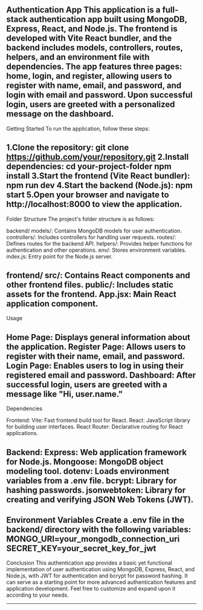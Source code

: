 Authentication App
This application is a full-stack authentication app built using MongoDB, Express, React, and Node.js. The frontend is developed with Vite React bundler, and the backend includes models, controllers, routes, helpers, and an environment file with dependencies. The app features three pages: home, login, and register, allowing users to register with name, email, and password, and login with email and password. Upon successful login, users are greeted with a personalized message on the dashboard.
-----------------------------------------------------------------------------------------------------------------------------------------------
Getting Started
To run the application, follow these steps:

1.Clone the repository:
    git clone https://github.com/your/repository.git
2.Install dependencies:
    cd your-project-folder
    npm install
3.Start the frontend (Vite React bundler):
    npm run dev
4.Start the backend (Node.js):
    npm start
5.Open your browser and navigate to http://localhost:8000 to view the application.
-----------------------------------------------------------------------------------------------------------------------------------------------
Folder Structure
The project's folder structure is as follows:

backend/
models/: Contains MongoDB models for user authentication.
controllers/: Includes controllers for handling user requests.
routes/: Defines routes for the backend API.
helpers/: Provides helper functions for authentication and other operations.
env/: Stores environment variables.
index.js: Entry point for the Node.js server.

frontend/
src/: Contains React components and other frontend files.
public/: Includes static assets for the frontend.
App.jsx: Main React application component.
-----------------------------------------------------------------------------------------------------------------------------------------------
Usage

Home Page: Displays general information about the application.
Register Page: Allows users to register with their name, email, and password.
Login Page: Enables users to log in using their registered email and password.
Dashboard: After successful login, users are greeted with a message like "Hi, user.name."
-----------------------------------------------------------------------------------------------------------------------------------------------
Dependencies

Frontend:
Vite: Fast frontend build tool for React.
React: JavaScript library for building user interfaces.
React Router: Declarative routing for React applications.

Backend:
Express: Web application framework for Node.js.
Mongoose: MongoDB object modeling tool.
dotenv: Loads environment variables from a .env file.
bcrypt: Library for hashing passwords.
jsonwebtoken: Library for creating and verifying JSON Web Tokens (JWT).
-----------------------------------------------------------------------------------------------------------------------------------------------
Environment Variables
Create a .env file in the backend/ directory with the following variables:
MONGO_URI=your_mongodb_connection_uri
SECRET_KEY=your_secret_key_for_jwt
-----------------------------------------------------------------------------------------------------------------------------------------------
Conclusion
This authentication app provides a basic yet functional implementation of user authentication using MongoDB, Express, React, and Node.js, with JWT for authentication and bcrypt for password hashing. It can serve as a starting point for more advanced authentication features and application development. Feel free to customize and expand upon it according to your needs.
_______________________________________________________________________________________________________________________________________________




